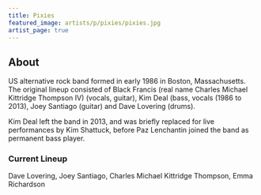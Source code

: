 ```yaml
---
title: Pixies
featured_image: artists/p/pixies/pixies.jpg
artist_page: true
---
```

## About

US alternative rock band formed in early 1986 in Boston, Massachusetts. The original lineup consisted of Black Francis (real name Charles Michael Kittridge Thompson IV) (vocals, guitar), Kim Deal (bass, vocals (1986 to 2013), Joey Santiago (guitar) and Dave Lovering (drums).

Kim Deal left the band in 2013,  and was briefly replaced for live performances by Kim Shattuck, before Paz Lenchantin joined the band as permanent bass player.

### Current Lineup

Dave Lovering, Joey Santiago, Charles Michael Kittridge Thompson, Emma Richardson

